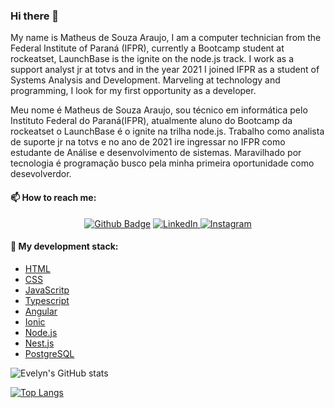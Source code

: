 ### Hi there 👋

My name is Matheus de Souza Araujo, I am a computer technician from the Federal Institute of Paraná (IFPR), currently a Bootcamp student at rockeatset, LaunchBase is the ignite on the node.js track. I work as a support analyst jr at totvs and in the year 2021 I joined IFPR as a student of Systems Analysis and Development. Marveling at technology and programming, I look for my first opportunity as a developer.

Meu nome é Matheus de Souza Araujo, sou técnico em informática pelo Instituto Federal do Paraná(IFPR), atualmente aluno do Bootcamp da rockeatset o LaunchBase é o ignite na trilha node.js. Trabalho como analista de suporte jr na totvs e no ano de 2021 ire ingressar no IFPR como estudante de Análise e desenvolvimento de sistemas. Maravilhado por tecnologia é programação busco pela minha primeira oportunidade como desevolverdor.


#### 📫 How to reach me:
<div align="center">
<a href="https://github.com/Matheus-souza-araujo"><img src="https://camo.githubusercontent.com/10e4220ca4d7b2cbb4b120fd64a8428b574a093c1f53781d7c4de3d3b2c364f4/68747470733a2f2f696d672e736869656c64732e696f2f62616467652f2d4769746875622d3030303f7374796c653d666c61742d737175617265266c6f676f3d476974687562266c6f676f436f6c6f723d7768697465266c696e6b3d68747470733a2f2f6769746875622e636f6d2f53616e64796172615065726573" alt="Github Badge" data-canonical-src="https://img.shields.io/badge/-Github-000?style=flat-square&amp;logo=Github&amp;logoColor=white&amp;link=https://github.com/Matheus-souza-araujo" style="max-width:100%;"></a>
<a href="https://www.linkedin.com/in/matheus-souza-araujo/" rel="nofollow">
	<img src="https://camo.githubusercontent.com/1598532a3542326fff0ea5e0481f39287c1a1a201b07b4fff95c5ecd6a30553e/68747470733a2f2f696d672e736869656c64732e696f2f62616467652f4c696e6b6564496e2d2532333030373742352e7376673f267374796c653d666c61742d737175617265266c6f676f3d6c696e6b6564696e266c6f676f436f6c6f723d7768697465" alt="LinkedIn" data-canonical-src="https://img.shields.io/badge/LinkedIn-%230077B5.svg?&amp;style=flat-square&amp;logo=linkedin&amp;logoColor=white" style="max-width:100%;">
</a>

<a href="https://www.instagram.com/matheus1mrs/" rel="nofollow">
	<img src="https://camo.githubusercontent.com/b091cb88e26295fdc73b1f1f91d812216757930cb4d60f7951a07deff2a53fd5/68747470733a2f2f696d672e736869656c64732e696f2f62616467652f496e7374616772616d2d2532334534343035462e7376673f267374796c653d666c61742d737175617265266c6f676f3d696e7374616772616d266c6f676f436f6c6f723d7768697465" alt="Instagram" data-canonical-src="https://img.shields.io/badge/Instagram-%23E4405F.svg?&amp;style=flat-square&amp;logo=instagram&amp;logoColor=white" style="max-width:100%;">
</a>
</div>

#### :hammer: My development stack:
- [HTML][html]
- [CSS][css]
- [JavaScritp][js]
- [Typescript][ts]
- [Angular][angular]
- [Ionic][ionic]
- [Node.js][nodejs]
- [Nest.js][nestjs]
- [PostgreSQL][postgresql]


![Evelyn's GitHub stats](https://github-readme-stats.vercel.app/api?username=Matheus-souza-araujo&show_icons=true&theme=dark&hide_border=true&cache_seconds=2000&include_all_commits=true&count_private=true)

[![Top Langs](https://github-readme-stats.vercel.app/api/top-langs/?username=Matheus-souza-araujo&layout=compact&theme=dark&hide_border=true&cache_seconds=2000)](https://github.com/Matheus-souza-araujo/github-readme-stats)





[html]: https://developer.mozilla.org/pt-BR/docs/Web/HTML
[css]: https://developer.mozilla.org/pt-BR/docs/Web/CSS
[js]: https://developer.mozilla.org/pt-BR/docs/Web/JavaScript
[ts]: https://www.typescriptlang.org/
[angular]: https://angular.io/
[ionic]: https://ionicframework.com/
[nestjs]: https://nestjs.com/
[nodejs]: https://nodejs.org/en/
[postgresql]: https://www.postgresql.org/
[license]: https://github.com/i-ramoss/Foodfy/blob/master/LICENSE

